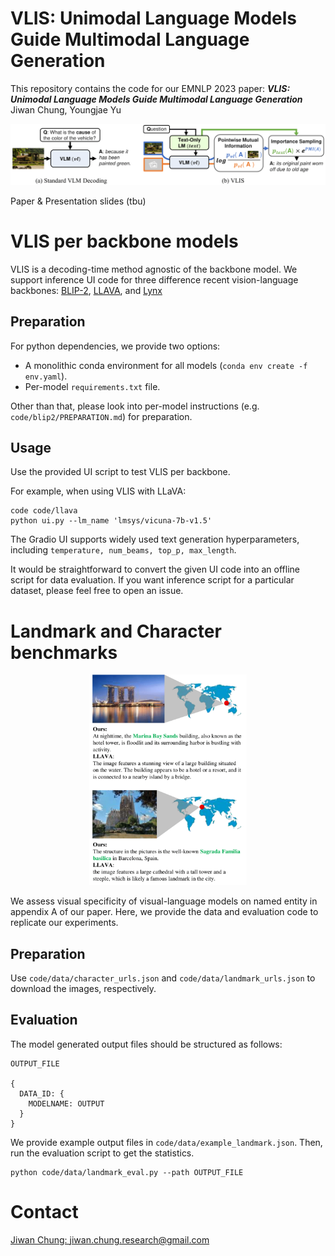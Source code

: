 # VLIS: Unimodal Language Models Guide Multimodal Language Generation

This repository contains the code for our EMNLP 2023 paper:
***VLIS: Unimodal Language Models Guide Multimodal Language Generation*** <br>
Jiwan Chung, Youngjae Yu <br>

![image](assets/figure.png)

Paper & Presentation slides (tbu)

# VLIS per backbone models

VLIS is a decoding-time method agnostic of the backbone model.
We support inference UI code for three difference recent vision-language backbones:
[BLIP-2](https://arxiv.org/abs/2301.12597), [LLAVA](https://llava-vl.github.io/), and [Lynx](https://github.com/bytedance/lynx-llm)

## Preparation

For python dependencies, we provide two options:
- A monolithic conda environment for all models (`conda env create -f env.yaml`).
- Per-model `requirements.txt` file.

Other than that, please look into per-model instructions (e.g. `code/blip2/PREPARATION.md`) for preparation.

## Usage

Use the provided UI script to test VLIS per backbone.

For example, when using VLIS with LLaVA:

```
code code/llava
python ui.py --lm_name 'lmsys/vicuna-7b-v1.5'
```

The Gradio UI supports widely used text generation hyperparameters, including `temperature, num_beams, top_p, max_length`.

It would be straightforward to convert the given UI code into an offline script for data evaluation.
If you want inference script for a particular dataset, please feel free to open an issue.

# Landmark and Character benchmarks

<p align="center">
    <img src="assets/landmark.png" width=50%>
</p>

We assess visual specificity of visual-language models on named entity in appendix A of our paper.
Here, we provide the data and evaluation code to replicate our experiments.

## Preparation

Use `code/data/character_urls.json` and `code/data/landmark_urls.json` to download the images, respectively.

## Evaluation

The model generated output files should be structured as follows:

```
OUTPUT_FILE

{
  DATA_ID: {
    MODELNAME: OUTPUT
  }
}
```

We provide example output files in `code/data/example_landmark.json`.
Then, run the evaluation script to get the statistics.

```
python code/data/landmark_eval.py --path OUTPUT_FILE
```

# Contact

[Jiwan Chung: jiwan.chung.research@gmail.com](jiwan.chung.research@gmail.com)
